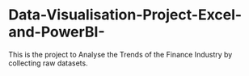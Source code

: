# Data-Visualisation-Project-Excel-and-PowerBI-
This is the project to Analyse the Trends of the Finance Industry by collecting raw datasets.

